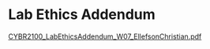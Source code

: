 # Lab Ethics Addendum
[CYBR2100_LabEthicsAddendum_W07_EllefsonChristian.pdf](https://github.com/user-attachments/files/22861376/CYBR2100_LabEthicsAddendum_W07_EllefsonChristian.pdf)

